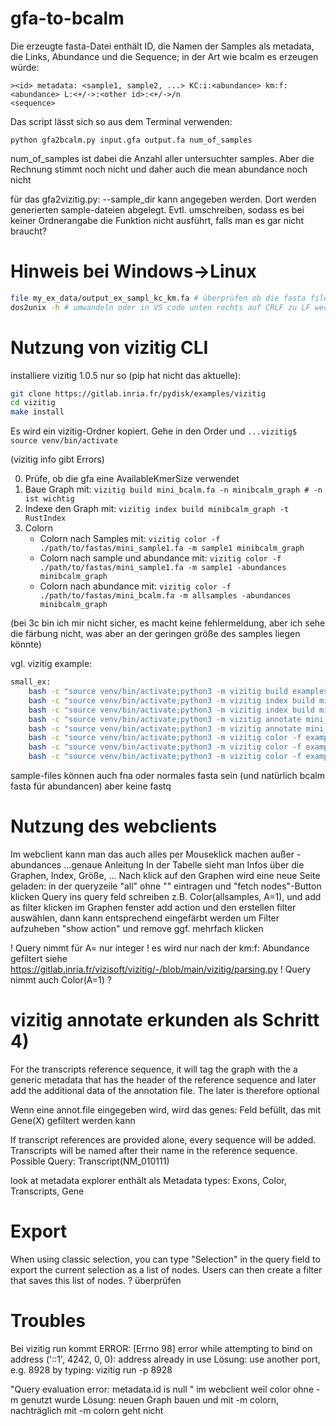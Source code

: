 # gfa-to-bcalm

Die erzeugte fasta-Datei enthält ID, die Namen der Samples als metadata, die Links, Abundance und die Sequence;
in der Art wie bcalm es erzeugen würde: 
```
><id> metadata: <sample1, sample2, ...> KC:i:<abundance> km:f:<abundance> L:<+/->:<other id>:<+/->/n
<sequence>
```

Das script lässt sich so aus dem Terminal verwenden:

`python gfa2bcalm.py input.gfa output.fa num_of_samples`

num_of_samples ist dabei die Anzahl aller untersuchter samples. Aber die Rechnung stimmt noch nicht und daher auch die mean abundance noch nicht

für das gfa2vizitig.py: --sample_dir kann angegeben werden. Dort werden generierten sample-dateien abgelegt. Evtl. umschreiben, sodass es bei keiner Ordnerangabe die Funktion nicht ausführt, falls man es gar nicht braucht?

# Hinweis bei Windows->Linux 

```bash
file my_ex_data/output_ex_sampl_kc_km.fa # überprüfen ob die fasta files Windows-Endung (ACII text, with CRLF line terminators) haben
dos2unix -h # umwandeln oder in VS code unten rechts auf CRLF zu LF wechseln und speichern
```

# Nutzung von vizitig CLI

installiere vizitig 1.0.5 nur so (pip hat nicht das aktuelle):
```bash
git clone https://gitlab.inria.fr/pydisk/examples/vizitig
cd vizitig
make install
```
Es wird ein vizitig-Ordner kopiert. Gehe in den Order und 
```...vizitig$ source venv/bin/activate```

(vizitig info gibt Errors)

0) Prüfe, ob die gfa eine AvailableKmerSize verwendet
1) Baue Graph mit: ```vizitig build mini_bcalm.fa -n minibcalm_graph # -n ist wichtig```
2) Indexe den Graph mit: ```vizitig index build minibcalm_graph -t RustIndex```
3) Colorn
    * Colorn nach Samples mit: ```vizitig color -f ./path/to/fastas/mini_sample1.fa -m sample1 minibcalm_graph```
    * Colorn nach sample und abundance mit: ```vizitig color -f ./path/to/fastas/mini_sample1.fa -m sample1 -abundances minibcalm_graph```
    * Colorn nach abundance mit: ```vizitig color -f ./path/to/fastas/mini_bcalm.fa -m allsamples -abundances minibcalm_graph```

(bei 3c bin ich mir nicht sicher, es macht keine fehlermeldung, aber ich sehe die färbung nicht, was aber an der geringen größe des samples liegen könnte)

vgl. vizitig example:
```bash
small_ex:
	bash -c "source venv/bin/activate;python3 -m vizitig build examples/mini_bcalm.fa -n mini_bcalm"
	bash -c "source venv/bin/activate;python3 -m vizitig index build mini_bcalm"
	bash -c "source venv/bin/activate;python3 -m vizitig index build mini_bcalm --small-k 2"
	bash -c "source venv/bin/activate;python3 -m vizitig annotate mini_bcalm -e examples/mini_exons.fa"
	bash -c "source venv/bin/activate;python3 -m vizitig annotate mini_bcalm --transcripts examples/mini_ref.fa -m examples/mini_annot.gtf"
	bash -c "source venv/bin/activate;python3 -m vizitig color -f examples/mini_sample1.fa -d sample -m sample1 mini_bcalm"
	bash -c "source venv/bin/activate;python3 -m vizitig color -f examples/mini_sample2.fa.gz -d sample -m sample2 mini_bcalm"
	bash -c "source venv/bin/activate;python3 -m vizitig color -f examples/abundances.fa -d sample -m sample3 -abundances mini_bcalm"
```

sample-files können auch fna oder normales fasta sein (und natürlich bcalm fasta für abundancen) aber keine fastq

# Nutzung des webclients

Im webclient kann man das auch alles per Mouseklick machen außer -abundances
...genaue Anleitung
In der Tabelle sieht man Infos über die Graphen, Index, Größe, ...
Nach klick auf den Graphen wird eine neue Seite geladen: in der queryzeile "all" ohne "" eintragen und "fetch nodes"-Button klicken
Query ins query feld schreiben z.B. Color(allsamples, A=1), und add as filter klicken 
im Graphen fenster add action und den erstellen filter auswählen, dann kann entsprechend eingefärbt werden
um Filter aufzuheben "show action" und remove ggf. mehrfach klicken

! Query nimmt für A= nur integer
! es wird nur nach der km:f: Abundance gefiltert siehe https://gitlab.inria.fr/vizisoft/vizitig/-/blob/main/vizitig/parsing.py
! Query nimmt auch Color(A=1) ?

# vizitig annotate erkunden als Schritt 4)

For the transcripts reference sequence, it will tag the graph with the a generic metadata that has the header of the reference sequence and later add the additional data of the annotation file. The later is therefore optional

Wenn eine annot.file eingegeben wird, wird das genes: Feld befüllt, das mit Gene(X) gefiltert werden kann

If transcript references are provided alone, every sequence will be added. Transcripts will be named after their name in the reference sequence. Possible Query: Transcript(NM_010111)

look at metadata explorer enthält als Metadata types: Exons, Color, Transcripts, Gene

# Export

When using classic selection, you can type "Selection" in the query field to export the current selection as a list of nodes. Users can then create a filter that saves this list of nodes. ? überprüfen

# Troubles

Bei vizitig run kommt ERROR:    [Errno 98] error while attempting to bind on address ('::1', 4242, 0, 0): address already in use
Lösung: use another port, e.g. 8928 by typing: vizitig run -p 8928


"Query evaluation error: metadata.id is null " im webclient
weil color ohne -m genutzt wurde 
Lösung: neuen Graph bauen und mit -m colorn, nachträglich mit -m colorn geht nicht